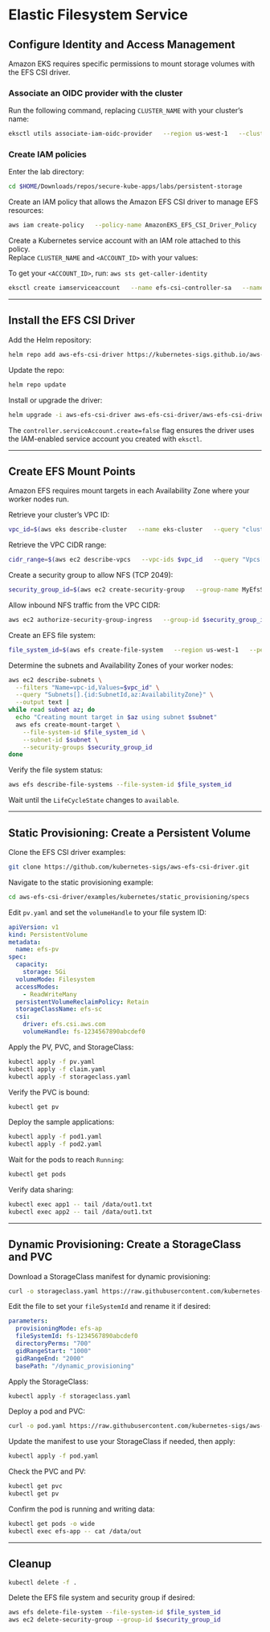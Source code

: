 # Elastic Filesystem Service

## Configure Identity and Access Management

Amazon EKS requires specific permissions to mount storage volumes with the EFS CSI driver.

### Associate an OIDC provider with the cluster

Run the following command, replacing `CLUSTER_NAME` with your cluster’s name:

```sh
eksctl utils associate-iam-oidc-provider   --region us-west-1   --cluster eks-cluster   --approve
```

### Create IAM policies

Enter the lab directory: 
```bash
cd $HOME/Downloads/repos/secure-kube-apps/labs/persistent-storage   
```

Create an IAM policy that allows the Amazon EFS CSI driver to manage EFS resources:


```sh
aws iam create-policy   --policy-name AmazonEKS_EFS_CSI_Driver_Policy   --policy-document file://files/iam-policy-example.json
```

Create a Kubernetes service account with an IAM role attached to this policy.  
Replace `CLUSTER_NAME` and `<ACCOUNT_ID>` with your values:

To get your `<ACCOUNT_ID>`, run: `aws sts get-caller-identity`
```sh
eksctl create iamserviceaccount   --name efs-csi-controller-sa   --namespace kube-system   --cluster CLUSTER_NAME   --attach-policy-arn arn:aws:iam::<ACCOUNT_ID>:policy/AmazonEKS_EFS_CSI_Driver_Policy   --approve   --override-existing-serviceaccounts   --region us-west-1
```

---

## Install the EFS CSI Driver

Add the Helm repository:

```sh
helm repo add aws-efs-csi-driver https://kubernetes-sigs.github.io/aws-efs-csi-driver/
```

Update the repo:

```sh
helm repo update
```

Install or upgrade the driver:

```sh
helm upgrade -i aws-efs-csi-driver aws-efs-csi-driver/aws-efs-csi-driver   --namespace kube-system   --set controller.serviceAccount.create=false   --set controller.serviceAccount.name=efs-csi-controller-sa
```

The `controller.serviceAccount.create=false` flag ensures the driver uses the IAM-enabled service account you created with `eksctl`.

---

## Create EFS Mount Points

Amazon EFS requires mount targets in each Availability Zone where your worker nodes run.

Retrieve your cluster’s VPC ID:

```sh
vpc_id=$(aws eks describe-cluster   --name eks-cluster   --query "cluster.resourcesVpcConfig.vpcId"   --output text)
```

Retrieve the VPC CIDR range:

```sh
cidr_range=$(aws ec2 describe-vpcs   --vpc-ids $vpc_id   --query "Vpcs[].CidrBlock"   --output text)
```

Create a security group to allow NFS (TCP 2049):

```sh
security_group_id=$(aws ec2 create-security-group   --group-name MyEfsSecurityGroup   --description "My EFS security group"   --vpc-id $vpc_id  --query 'GroupId'  --output text)
```

Allow inbound NFS traffic from the VPC CIDR:

```sh
aws ec2 authorize-security-group-ingress   --group-id $security_group_id   --protocol tcp   --port 2049   --cidr $cidr_range
```

Create an EFS file system:

```sh
file_system_id=$(aws efs create-file-system   --region us-west-1   --performance-mode generalPurpose   --query 'FileSystemId'   --output text)
```

Determine the subnets and Availability Zones of your worker nodes:

```bash
aws ec2 describe-subnets \
  --filters "Name=vpc-id,Values=$vpc_id" \
  --query "Subnets[].{id:SubnetId,az:AvailabilityZone}" \
  --output text |
while read subnet az; do
  echo "Creating mount target in $az using subnet $subnet"
  aws efs create-mount-target \
    --file-system-id $file_system_id \
    --subnet-id $subnet \
    --security-groups $security_group_id
done
```

Verify the file system status:

```sh
aws efs describe-file-systems --file-system-id $file_system_id
```

Wait until the `LifeCycleState` changes to `available`.

---

## Static Provisioning: Create a Persistent Volume

Clone the EFS CSI driver examples:

```sh
git clone https://github.com/kubernetes-sigs/aws-efs-csi-driver.git
```

Navigate to the static provisioning example:

```sh
cd aws-efs-csi-driver/examples/kubernetes/static_provisioning/specs
```

Edit `pv.yaml` and set the `volumeHandle` to your file system ID:

```yaml
apiVersion: v1
kind: PersistentVolume
metadata:
  name: efs-pv
spec:
  capacity:
    storage: 5Gi
  volumeMode: Filesystem
  accessModes:
    - ReadWriteMany
  persistentVolumeReclaimPolicy: Retain
  storageClassName: efs-sc
  csi:
    driver: efs.csi.aws.com
    volumeHandle: fs-1234567890abcdef0
```

Apply the PV, PVC, and StorageClass:

```sh
kubectl apply -f pv.yaml
kubectl apply -f claim.yaml
kubectl apply -f storageclass.yaml
```

Verify the PVC is bound:

```sh
kubectl get pv
```

Deploy the sample applications:

```sh
kubectl apply -f pod1.yaml
kubectl apply -f pod2.yaml
```

Wait for the pods to reach `Running`:

```sh
kubectl get pods
```

Verify data sharing:

```sh
kubectl exec app1 -- tail /data/out1.txt
kubectl exec app2 -- tail /data/out1.txt
```

---

## Dynamic Provisioning: Create a StorageClass and PVC

Download a StorageClass manifest for dynamic provisioning:

```sh
curl -o storageclass.yaml https://raw.githubusercontent.com/kubernetes-sigs/aws-efs-csi-driver/master/examples/kubernetes/dynamic_provisioning/specs/storageclass.yaml
```

Edit the file to set your `fileSystemId` and rename it if desired:

```yaml
parameters:
  provisioningMode: efs-ap
  fileSystemId: fs-1234567890abcdef0
  directoryPerms: "700"
  gidRangeStart: "1000"
  gidRangeEnd: "2000"
  basePath: "/dynamic_provisioning"
```

Apply the StorageClass:

```sh
kubectl apply -f storageclass.yaml
```

Deploy a pod and PVC:

```sh
curl -o pod.yaml https://raw.githubusercontent.com/kubernetes-sigs/aws-efs-csi-driver/master/examples/kubernetes/dynamic_provisioning/specs/pod.yaml
```

Update the manifest to use your StorageClass if needed, then apply:

```sh
kubectl apply -f pod.yaml
```

Check the PVC and PV:

```sh
kubectl get pvc
kubectl get pv
```

Confirm the pod is running and writing data:

```sh
kubectl get pods -o wide
kubectl exec efs-app -- cat /data/out
```

---

## Cleanup

```sh
kubectl delete -f .
```

Delete the EFS file system and security group if desired:

```sh
aws efs delete-file-system --file-system-id $file_system_id
aws ec2 delete-security-group --group-id $security_group_id
```

